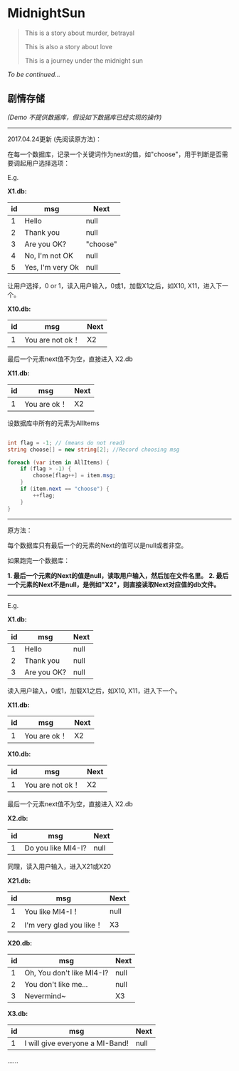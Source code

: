 # MidnightSun

> This is a story about murder, betrayal
> 
> This is also a story about love
> 
> This is a journey under the midnight sun


*To be continued...*


## 剧情存储

*(Demo 不提供数据库，假设如下数据库已经实现的操作)*

---

2017.04.24更新 (先阅读原方法)：

在每一个数据库，记录一个关键词作为next的值，如"choose"，用于判断是否需要调起用户选择选项：

E.g.

**X1.db:**

id | msg | Next
------|------|----
1 | Hello | null
2 | Thank you | null
3 | Are you OK? | "choose"
4 | No, I'm not OK | null
5 | Yes, I'm very Ok | null

让用户选择，0 or 1，读入用户输入，0或1，加载X1之后，如X10, X11，进入下一个。

**X10.db:**

id | msg | Next
------|------|----
1 | You are not ok！ | X2

最后一个元素next值不为空，直接进入 X2.db

**X11.db:**

id | msg | Next
------|------|----
1 | You are ok！ | X2

设数据库中所有的元素为AllItems

```cs

int flag = -1; // (means do not read)
string choose[] = new string[2]; //Record choosing msg

foreach (var item in AllItems) {
    if (flag > -1) {
        choose[flag++] = item.msg;
    }
    if (item.next == "choose") {
        ++flag;
    }
}

```

----

原方法：

每个数据库只有最后一个的元素的Next的值可以是null或者非空。

如果跑完一个数据库：

**1. 最后一个元素的Next的值是null，读取用户输入，然后加在文件名里。**
**2. 最后一个元素的Next不是null，是例如"X2"，则直接读取Next对应值的db文件。**

---

E.g.

**X1.db:**

id | msg | Next
------|------|----
1 | Hello | null
2 | Thank you | null
3 | Are you OK? | null

读入用户输入，0或1，加载X1之后，如X10, X11，进入下一个。

**X11.db:**

id | msg | Next
------|------|----
1 | You are ok！ | X2

**X10.db:**

id | msg | Next
------|------|----
1 | You are not ok！ | X2

最后一个元素next值不为空，直接进入 X2.db

**X2.db:**

id | msg | Next
------|------|----
1 | Do you like MI4-I? |null

同理，读入用户输入，进入X21或X20

**X21.db:**

id | msg | Next
------|------|----
1 | You like MI4-I！ |null
2 | I'm very glad you like！ |X3

**X20.db:**

id | msg | Next
------|------|----
1 | Oh, You don't like MI4-I? |null
2 | You don't like me... |null
3 | Nevermind~ |X3

**X3.db:**

id | msg | Next
------|------|----
1 | I will give everyone a MI-Band! |null


......

